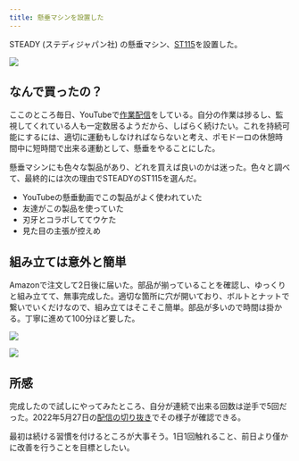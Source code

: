 ```yaml
---
title: 懸垂マシンを設置した
---
```

STEADY (ステディジャパン社) の懸垂マシン、[ST115](https://www.amazon.co.jp/dp/B09K3QQBKH)を設置した。

![](https://lh5.googleusercontent.com/TgUw-mGX8GkAWkuzIr_AhvEztxKJ_VbGLqVAz_CA49dt43tbFrfzJSPYdieZ2Vj5-dpU95Zqph41JbrSinyBIQHU6avt9yAhC8HfbmcLxW2mqLGFGWrjLr-GBqhJTdf578NxOqCAFI4Xf5Q-DucVgYuw7uVdCdHIiQrfUtQgCulk7zbuNpAFk70SFpMM)

なんで買ったの？
--------

ここのところ毎日、YouTubeで[作業配信](https://www.youtube.com/c/r7kamura)をしている。自分の作業は捗るし、監視してくれている人も一定数居るようだから、しばらく続けたい。これを持続可能にするには、適切に運動もしなければならないと考え、ポモドーロの休憩時間中に短時間で出来る運動として、懸垂をやることにした。

懸垂マシンにも色々な製品があり、どれを買えば良いのかは迷った。色々と調べて、最終的には次の理由でSTEADYのST115を選んだ。

*   YouTubeの懸垂動画でこの製品がよく使われていた
*   友達がこの製品を使っていた
*   刃牙とコラボしててウケた
*   見た目の主張が控えめ

組み立ては意外と簡単
----------

Amazonで注文して2日後に届いた。部品が揃っていることを確認し、ゆっくりと組み立てて、無事完成した。適切な箇所に穴が開いており、ボルトとナットで繋いでいくだけなので、組み立てはそこそこ簡単。部品が多いので時間は掛かる。丁寧に進めて100分ほど要した。

![](https://lh6.googleusercontent.com/tvuTYMXC3f8Mu7t3n3jhZzlUTzfekJ1LPVCkhl9xVXeXVePPPcUOsSOOuPW7T3zufAB4ZbjfrWVHVxXeP1rXLuSbZWKQP2yV6AjIUBQ8nxCAWjZPRg9tB0b-XhoPLC-iaVOGi032kx7IafdOIO44ix45bQw5XqeHlRTi0VF4wLeNq3gMyFCfMYT9RNx3)

![](https://lh5.googleusercontent.com/o5yQeug41ubvzp1nO0dEAxR7r-zHCwwiYHXwiBuYnVizR6BaV54CIl87WiJ7veD4TXdwvq8Dhxkse5W7i4_QkA62kdUbXDwejX-y4cFGBssQXuOivctLFdX_Fcko_BnNKkZIppTzTMAW2iU8yazw_Z9IDyOaWnNinSNWlyk42iBzLqW2ESPBFpUL7RSI)

所感
--

完成したので試しにやってみたところ、自分が連続で出来る回数は逆手で5回だった。2022年5月27日の[配信の切り抜き](https://www.youtube.com/clip/Ugkxy2NXpdlfZF0kT9s-MoCOrbB1wpWEryK9)でその様子が確認できる。

最初は続ける習慣を付けるところが大事そう。1日1回触れること、前日より僅かに改善を行うことを目標としたい。
